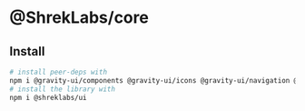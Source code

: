 # @ShrekLabs/core

## Install

```bash
# install peer-deps with
npm i @gravity-ui/components @gravity-ui/icons @gravity-ui/navigation @gravity-ui/uikit @shreklabs/core immer lodash react react-dom
# install the library with
npm i @shreklabs/ui
```
